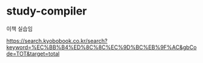 # study-compiler
이책 실습임

https://search.kyobobook.co.kr/search?keyword=%EC%BB%B4%ED%8C%8C%EC%9D%BC%EB%9F%AC&gbCode=TOT&target=total
